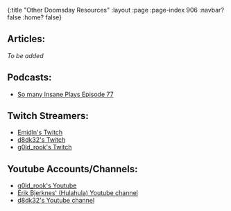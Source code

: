 {:title "Other Doomsday Resources"
 :layout :page
 :page-index 906
 :navbar? false
 :home? false}
 
 ## Articles:
 
  *To be added*
 
 ## Podcasts:
 
 - [So many Insane Plays Episode 77](http://www.eternalcentral.com/so-many-insane-plays-podcast-episode-77-masters-25-preview-and-arabian-nights-review/)
 
 ## Twitch Streamers:
 
 - [Emidln's Twitch](https://www.twitch.tv/adam4300)
 - [d8dk32's Twitch](https://www.twitch.tv/ddftguy)
 - [g0ld_rook's Twitch](https://www.twitch.tv/g0ld_rook)
 
 ## Youtube Accounts/Channels:
 
 - [g0ld_rook's Youtube](https://www.youtube.com/channel/UC5uCLmqksd7KrHdKa6Gxmaw)
 - [Erik Bjerknes' (Hulahula) Youtube channel](https://www.youtube.com/user/hulahula5000)
 - [d8dk32's Youtube channel](https://www.youtube.com/channel/UCD0Os6qvXicEZl6gJ_xPXGw)
 
